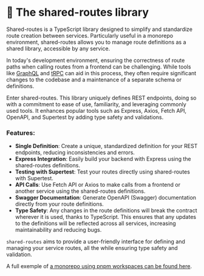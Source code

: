 # 👋 The shared-routes library

Shared-routes is a TypeScript library designed to simplify and standardize route creation between services. Particularly useful in a monorepo environment, shared-routes allows you to manage route definitions as a shared library, accessible by any service.

In today's development environment, ensuring the correctness of route paths when calling routes from a frontend can be challenging. While tools like [GraphQL](https://graphql.org) and [tRPC](https://trpc.io) can aid in this process, they often require significant changes to the codebase and a maintenance of a separate schema or definitions.

Enter shared-routes. This library uniquely defines REST endpoints, doing so with a commitment to ease of use, familiarity, and leveraging commonly used tools. It enhances popular tools such as Express, Axios, Fetch API, OpenAPI, and Supertest by adding type safety and validations.

### Features:

* **Single Definition**: Create a unique, standardized definition for your REST endpoints, reducing inconsistencies and errors.
* **Express Integration**: Easily build your backend with Express using the shared-routes definitions.
* **Testing with Supertest**: Test your routes directly using shared-routes with Supertest.
* **API Calls**: Use Fetch API or Axios to make calls from a frontend or another service using the shared-routes definitions.
* **Swagger Documentation**: Generate OpenAPI (Swagger) documentation directly from your route definitions.
* **Type Safety**: Any changes in the route definitions will break the contract wherever it is used, thanks to TypeScript. This ensures that any updates to the definitions will be reflected across all services, increasing maintainability and reducing bugs.

`shared-routes` aims to provide a user-friendly interface for defining and managing your service routes, all the while ensuring type safety and validation.



A full exemple of [a monorepo using pnpm workspaces can be found here](https://github.com/JeromeBu/shared-routes-demo).



